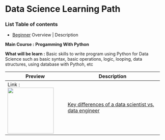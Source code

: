 # Data Science Learning Path


### List Table of contents 


* [Beginner](#Beginner)
Overview | Description

**Main Course :**  **Progamming With Python**

**What will be learn :**
Basic skills to write program using Python for Data Science such as basic syntax, basic operations, logic, looping, data structures, using database with Pythoh, etc


Preview | Description
------------ | -------------
Link : [<img src="https://cdn.techinasia.com/wp-content/uploads/2015/06/coursera.png" width="150" />](http://i.imgur.com/0OoLaa5.png) | [Key differences of a data scientist vs. data engineer](https://searchbusinessanalytics.techtarget.com/feature/Key-differences-of-a-data-scientist-vs-data-engineer)




